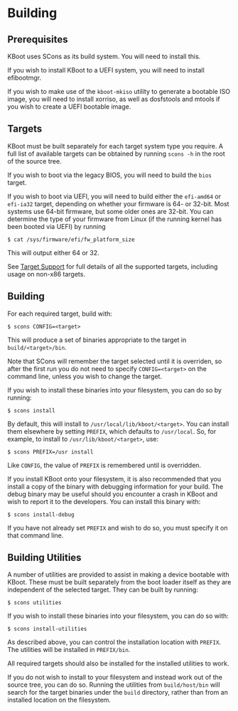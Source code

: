 Building
========

Prerequisites
-------------

KBoot uses SCons as its build system. You will need to install this.

If you wish to install KBoot to a UEFI system, you will need to install
efibootmgr.

If you wish to make use of the `kboot-mkiso` utility to generate a bootable ISO
image, you will need to install xorriso, as well as dosfstools and mtools if
you wish to create a UEFI bootable image.

Targets
-------

KBoot must be built separately for each target system type you require. A full
list of available targets can be obtained by running `scons -h` in the root of
the source tree.

If you wish to boot via the legacy BIOS, you will need to build the `bios`
target.

If you wish to boot via UEFI, you will need to build either the `efi-amd64` or
`efi-ia32` target, depending on whether your firmware is 64- or 32-bit. Most
systems use 64-bit firmware, but some older ones are 32-bit. You can determine
the type of your firmware from Linux (if the running kernel has been booted via
UEFI) by running

    $ cat /sys/firmware/efi/fw_platform_size

This will output either 64 or 32.

See [Target Support](targets.md) for full details of all the supported targets,
including usage on non-x86 targets.

Building
--------

For each required target, build with:

    $ scons CONFIG=<target>

This will produce a set of binaries appropriate to the target in
`build/<target>/bin`.

Note that SCons will remember the target selected until it is overriden, so
after the first run you do not need to specify `CONFIG=<target>` on the command
line, unless you wish to change the target.

If you wish to install these binaries into your filesystem, you can do so by
running:

    $ scons install

By default, this will install to `/usr/local/lib/kboot/<target>`. You can
install them elsewhere by setting `PREFIX`, which defaults to `/usr/local`. So,
for example, to install to `/usr/lib/kboot/<target>`, use:

    $ scons PREFIX=/usr install

Like `CONFIG`, the value of `PREFIX` is remembered until is overridden.

If you install KBoot onto your filesystem, it is also recommended that you
install a copy of the binary with debugging information for your build. The
debug binary may be useful should you encounter a crash in KBoot and wish to
report it to the developers. You can install this binary with:

    $ scons install-debug

If you have not already set `PREFIX` and wish to do so, you must specify it on
that command line.

Building Utilities
------------------

A number of utilities are provided to assist in making a device bootable with
KBoot. These must be built separately from the boot loader itself as they are
independent of the selected target. They can be built by running:

    $ scons utilities

If you wish to install these binaries into your filesystem, you can do so with:

    $ scons install-utilities

As described above, you can control the installation location with `PREFIX`.
The utilities will be installed in `PREFIX/bin`.

All required targets should also be installed for the installed utilities to
work.

If you do not wish to install to your filesystem and instead work out of the
source tree, you can do so. Running the utilities from `build/host/bin` will
search for the target binaries under the `build` directory, rather than from
an installed location on the filesystem.
